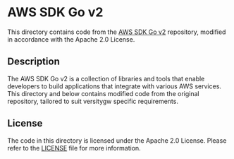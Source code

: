 # AWS SDK Go v2

This directory contains code from the [AWS SDK Go v2](https://github.com/aws/aws-sdk-go-v2) repository, modified in accordance with the Apache 2.0 License.

## Description

The AWS SDK Go v2 is a collection of libraries and tools that enable developers to build applications that integrate with various AWS services. This directory and below contains modified code from the original repository, tailored to suit versitygw specific requirements.

## License

The code in this directory is licensed under the Apache 2.0 License. Please refer to the [LICENSE](./LICENSE) file for more information.
